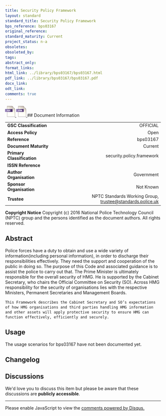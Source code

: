 ```yaml
---
title: Security Policy Framework
layout: standard
standard_title: Security Policy Framework
bps_reference: bps03167
original_reference: 
standard_maturity: Current
project_status: n-a
obsoletes: 
obsoleted_by: 
tags: 
abstract_only:
format_links:
html_link: ../library/bps03167/bps03167.html
pdf_link: ../library/bps03167/bps03167.pdf
docx_link: 
odt_link: 
comments: true
---
```



<a target="_blank" href="../library/bps03167/bps03167.pdf">
    <img src="../images/pdf@0.5x.png" alt="pdf link" title="pdf link" style="max-height:35px;">
</a>

<a target="_blank" href="../library/bps03167/bps03167.html">
    <img src="../images/html@0.5x.png" alt="html link" title="html link" style="max-height:35px;">
</a>
## Document Information

|||
| :------- | ------: |
| **GSC Classification**     | OFFICIAL |
| **Access Policy**          | Open |
| **Reference**              | bps03167  |
| **Document Maturity**      | Current |
| **Primary Classification** | security.policy.framework |
| **ISSN Reference**         |  |
| **Author Organisation**    |Government|
| **Sponsor Organisation**   |Not Known|
| **Trustee**                | NPTC Standards Working Group, <a href="mailto:trustee@standards.police.uk?subject=bps03167 Security Policy Framework">trustee@standards.police.uk |

**Copyright Notice**
Copyright (c) 2016 National Police Technology Council (NPTC) group and the persons identified as the document authors. All rights reserved.

## Abstract
Police forces have a duty to obtain and use a wide variety of information(including personal  information),  in  order  to  discharge  their  
    responsibilities effectively.  They need the support and cooperation of the public in doing so. The purpose of this Code and associated guidance is 
    to assist the police to carry out that.  The Prime Minister is ultimately responsible for the overall security of HMG. He is supported by the Cabinet Secretary, who chairs the Official Committee on Security (SO). Across HMG responsibility for the security of organisations lies with the respective Ministers, Permanent Secretaries and Management Boards.
    
    This Framework describes the Cabinet Secretary and SO’s expectations of how HMG organisations and third parties handling HMG information and other assets will apply protective security to ensure HMG can function effectively, efficiently and securely.
        
## Usage
The usage scenarios for bps03167 have not been documented yet.

## Changelog


## Discussions
We'd love you to discuss this item but please be aware that these discussions are **publicly accessible**.
<hr>
<div id="disqus_thread"></div>

<script>

/**
*  RECOMMENDED CONFIGURATION VARIABLES: EDIT AND UNCOMMENT THE SECTION BELOW TO INSERT DYNAMIC VALUES FROM YOUR PLATFORM OR CMS.
*  LEARN WHY DEFINING THESE VARIABLES IS IMPORTANT: https://disqus.com/admin/universalcode/#configuration-variables*/
/*
var disqus_config = function () {
this.page.url = PAGE_URL;  // Replace PAGE_URL with your page's canonical URL variable
this.page.identifier = PAGE_IDENTIFIER; // Replace PAGE_IDENTIFIER with your page's unique identifier variable
};
*/
(function() { // DON'T EDIT BELOW THIS LINE
var d = document, s = d.createElement('script');
s.src = 'https://nptcstandards.disqus.com/embed.js';
s.setAttribute('data-timestamp', +new Date());
(d.head || d.body).appendChild(s);
})();
</script>
<noscript>Please enable JavaScript to view the <a href="https://disqus.com/?ref_noscript">comments powered by Disqus.</a></noscript>

